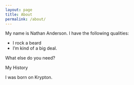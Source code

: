 ```yaml
---
layout: page
title: About
permalink: /about/
---
```



My name is Nathan Anderson. I have the following qualities:

- I rock a beard
- I’m kind of a big deal.

What else do you need?

My History

I was born on Krypton.


